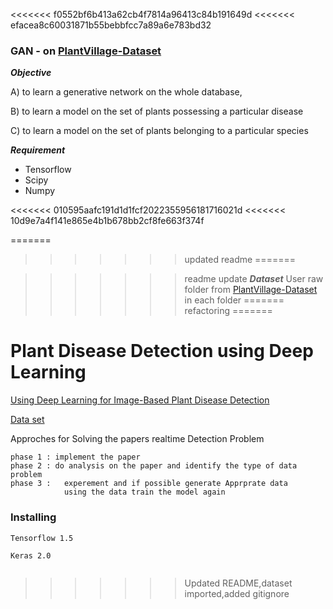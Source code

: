 <<<<<<< f0552bf6b413a62cb4f7814a96413c84b191649d
<<<<<<< efacea8c60031871b55bebbfcc7a89a6e783bd32
### GAN -  on [PlantVillage-Dataset](https://github.com/spMohanty/PlantVillage-Dataset)

***Objective***

A) to learn a generative network on the whole database,

B) to learn a model on the set of plants possessing a particular disease

C) to learn a model on the set of plants belonging to a particular species


***Requirement***
* Tensorflow
* Scipy
* Numpy

<<<<<<< 010595aafc191d1d1fcf2022355956181716021d
<<<<<<< 10d9e7a4f141e865e4b1b678bb2cf8fe663f374f

=======
>>>>>>> updated readme
=======

>>>>>>> readme update
***Dataset***
User raw folder from [PlantVillage-Dataset](https://github.com/spMohanty/PlantVillage-Dataset) in each folder
=======
>>>>>>> refactoring
=======
# Plant Disease Detection using Deep Learning

[Using Deep Learning for Image-Based Plant
Disease Detection](https://arxiv.org/pdf/1604.03169.pdf)

[Data set](https://github.com/spMohanty/PlantVillage-Dataset)


Approches for Solving the papers realtime Detection Problem

	phase 1 : implement the paper 
	phase 2 : do analysis on the paper and identify the type of data problem 
	phase 3 : 	experement and if possible generate Apprprate data
				using the data train the model again
				

### Installing


```
Tensorflow 1.5
```
```
Keras 2.0
```
```

```
>>>>>>> Updated README,dataset imported,added gitignore
